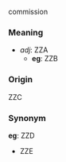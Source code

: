 commission
### Meaning
+ _adj_: ZZA
	+ __eg__: ZZB

### Origin

ZZC

### Synonym

__eg__: ZZD

+ ZZE


